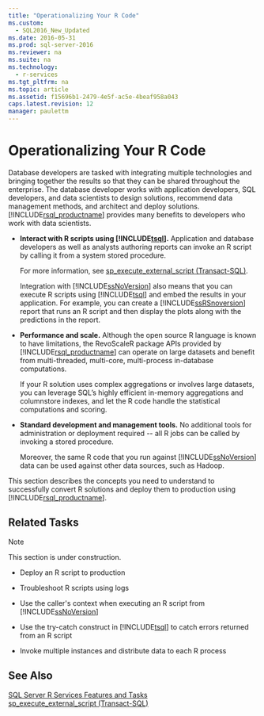 ```yaml
---
title: "Operationalizing Your R Code"
ms.custom: 
  - SQL2016_New_Updated
ms.date: 2016-05-31
ms.prod: sql-server-2016
ms.reviewer: na
ms.suite: na
ms.technology: 
  - r-services
ms.tgt_pltfrm: na
ms.topic: article
ms.assetid: f15696b1-2479-4e5f-ac5e-4beaf958a043
caps.latest.revision: 12
manager: paulettm
---
```

# Operationalizing Your R Code
Database developers are tasked with integrating multiple technologies and bringing together the results so that they can be shared throughout the enterprise. The database developer works with application developers, SQL developers, and data scientists to design solutions, recommend data management methods, and architect and deploy solutions. [!INCLUDE[rsql_productname](../../Topics/TopicNameContainA/includes/rsql_productname_md.md)] provides many benefits to developers who work with data scientists.  
  
-   **Interact with R scripts using [!INCLUDE[tsql](../../Topics/TopicNameContainA/includes/tsql_md.md)].** Application and database developers as well as analysts authoring reports can invoke an R script by calling it from a system stored procedure.  
  
     For more information, see [sp_execute_external_script (Transact-SQL)](assetId:///de4e1fcd-0e1a-4af3-97ee-d1becc7f04df).  
  
     Integration with [!INCLUDE[ssNoVersion](../../Topics/TopicNameContainA/includes/ssNoVersion_md.md)] also means that you can execute R scripts using [!INCLUDE[tsql](../../Topics/TopicNameContainA/includes/tsql_md.md)] and embed the results in your application. For example, you can create a [!INCLUDE[ssRSnoversion](../../Topics/TopicNameContainA/includes/ssRSnoversion_md.md)] report that runs an R script and then display the plots along with the predictions in the report.  
  
-   **Performance and scale.** Although the open source R language is known to have limitations, the RevoScaleR package APIs provided by [!INCLUDE[rsql_productname](../../Topics/TopicNameContainA/includes/rsql_productname_md.md)] can operate on large datasets and benefit from multi-threaded, multi-core, multi-process in-database computations.  
  
     If your R solution uses complex aggregations or involves large datasets, you can leverage SQL’s highly efficient in-memory aggregations and columnstore indexes, and let the R code handle the statistical computations and scoring.  
  
-   **Standard development and management tools.** No additional tools for administration or deployment required -- all R jobs can be called by invoking a stored procedure.  
  
     Moreover, the same R code that you run against [!INCLUDE[ssNoVersion](../../Topics/TopicNameContainA/includes/ssNoVersion_md.md)] data can be used against other data sources, such as Hadoop.  
  
 This section describes the concepts you need to understand to successfully convert R solutions and deploy them to production using [!INCLUDE[rsql_productname](../../Topics/TopicNameContainA/includes/rsql_productname_md.md)].  
  
##  <a name="bkmk_RelatedTasks"></a> Related Tasks  
  
> [!NOTE]  
>  This section is under construction.  
  
-   Deploy an R script to production  
  
-   Troubleshoot R scripts using logs  
  
-   Use the caller's context when executing an R script from [!INCLUDE[ssNoVersion](../../Topics/TopicNameContainA/includes/ssNoVersion_md.md)]  
  
-   Use the try-catch construct in [!INCLUDE[tsql](../../Topics/TopicNameContainA/includes/tsql_md.md)] to catch errors returned from an R script  
  
-   Invoke multiple instances and distribute data to each R process  
  
## See Also  
 [SQL Server R Services Features and Tasks](../../Topics/TopicNameNotContainA/SQL-Server-R-Services-Features-and-Tasks.md)   
 [sp_execute_external_script (Transact-SQL)](assetId:///de4e1fcd-0e1a-4af3-97ee-d1becc7f04df)